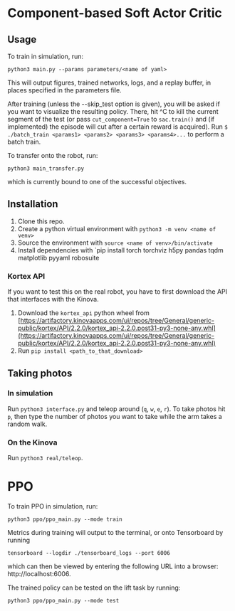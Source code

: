 # Component-based Soft Actor Critic

## Usage
To train in simulation, run:
```
python3 main.py --params parameters/<name of yaml>
```
This will output figures, trained networks, logs, and a replay buffer, in places specified in the parameters file.

After training (unless the --skip_test option is given), you will be asked if you want to visualize the resulting policy. There, hit ^C to kill the current segment of the test (or pass `cut_component=True` to `sac.train()` and (if implemented) the episode will cut after a certain reward is acquired). Run `$ ./batch_train <params1> <params2> <params3> <params4>...` to perform a batch train.

To transfer onto the robot, run:
```
python3 main_transfer.py
```
which is currently bound to one of the successful objectives.

## Installation
1. Clone this repo.
2. Create a python virtual environment with `python3 -m venv <name of venv>`
3. Source the environment with `source <name of venv>/bin/activate`
4. Install dependencies with `pip install torch torchviz h5py pandas tqdm matplotlib pyyaml robosuite

### Kortex API
If you want to test this on the real robot, you have to first download the API that interfaces with the Kinova.
1. Download the `kortex_api` python wheel from [https://artifactory.kinovaapps.com/ui/repos/tree/General/generic-public/kortex/API/2.2.0/kortex_api-2.2.0.post31-py3-none-any.whl](https://artifactory.kinovaapps.com/ui/repos/tree/General/generic-public/kortex/API/2.2.0/kortex_api-2.2.0.post31-py3-none-any.whl)
2. Run `pip install <path_to_that_download>`



## Taking photos
### In simulation
Run `python3 interface.py` and teleop around (`q`, `w`, `e`, `r`). To take photos hit `p`, then type the number of photos you want to take while the arm takes a random walk.

### On the Kinova
Run `python3 real/teleop`.

# PPO 

To train PPO in simulation, run:

```
python3 ppo/ppo_main.py --mode train
```

Metrics during training will output to the terminal, or onto Tensorboard by running

```
tensorboard --logdir ./tensorboard_logs --port 6006
```

which can then be viewed by entering the following URL into a browser: http://localhost:6006.

The trained policy can be tested on the lift task by running:

```
python3 ppo/ppo_main.py --mode test
```

